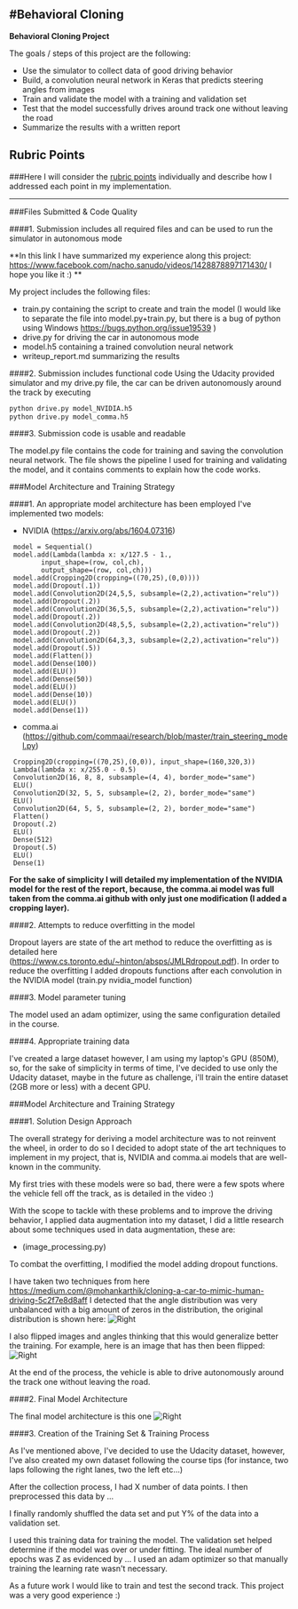 #**Behavioral Cloning** 
---

**Behavioral Cloning Project**

The goals / steps of this project are the following:
* Use the simulator to collect data of good driving behavior
* Build, a convolution neural network in Keras that predicts steering angles from images
* Train and validate the model with a training and validation set
* Test that the model successfully drives around track one without leaving the road
* Summarize the results with a written report


[//]: # (Image References)

[image_distribution]: ./images/figure_distribution.png "Steering distribution"
[imageNVIDIA]: ./images/nvidia_architecture.PNG "NVIDIA architecture" 	
[imageFlipped]: ./images/flip.PNG "Flipped image" 	

## Rubric Points
###Here I will consider the [rubric points](https://review.udacity.com/#!/rubrics/432/view) individually and describe how I addressed each point in my implementation.  

---
###Files Submitted & Code Quality

####1. Submission includes all required files and can be used to run the simulator in autonomous mode

**In this link I have summarized my experience along this project: https://www.facebook.com/nacho.sanudo/videos/1428878897171430/
I hope you like it :) **

My project includes the following files:
* train.py containing the script to create and train the model (I would like to separate the file into model.py+train.py, but there is a bug of python using Windows https://bugs.python.org/issue19539 )
* drive.py for driving the car in autonomous mode
* model.h5 containing a trained convolution neural network 
* writeup_report.md summarizing the results

####2. Submission includes functional code
Using the Udacity provided simulator and my drive.py file, the car can be driven autonomously around the track by executing 
```sh
python drive.py model_NVIDIA.h5
python drive.py model_comma.h5
```

####3. Submission code is usable and readable

The model.py file contains the code for training and saving the convolution neural network. The file shows the pipeline I used for training and validating the model, and it contains comments to explain how the code works.

###Model Architecture and Training Strategy

####1. An appropriate model architecture has been employed
I've implemented two models:

- NVIDIA (https://arxiv.org/abs/1604.07316)
```
 model = Sequential()
 model.add(Lambda(lambda x: x/127.5 - 1.,
        input_shape=(row, col,ch),
        output_shape=(row, col,ch)))
 model.add(Cropping2D(cropping=((70,25),(0,0))))
 model.add(Dropout(.1))
 model.add(Convolution2D(24,5,5, subsample=(2,2),activation="relu"))
 model.add(Dropout(.2))
 model.add(Convolution2D(36,5,5, subsample=(2,2),activation="relu"))
 model.add(Dropout(.2))
 model.add(Convolution2D(48,5,5, subsample=(2,2),activation="relu"))
 model.add(Dropout(.2))
 model.add(Convolution2D(64,3,3, subsample=(2,2),activation="relu"))
 model.add(Dropout(.5))
 model.add(Flatten())
 model.add(Dense(100))
 model.add(ELU())
 model.add(Dense(50))
 model.add(ELU())
 model.add(Dense(10))
 model.add(ELU())
 model.add(Dense(1))
```
- comma.ai (https://github.com/commaai/research/blob/master/train_steering_model.py)
```
 Cropping2D(cropping=((70,25),(0,0)), input_shape=(160,320,3))
 Lambda(lambda x: x/255.0 - 0.5)
 Convolution2D(16, 8, 8, subsample=(4, 4), border_mode="same")
 ELU()
 Convolution2D(32, 5, 5, subsample=(2, 2), border_mode="same")
 ELU()
 Convolution2D(64, 5, 5, subsample=(2, 2), border_mode="same")
 Flatten()
 Dropout(.2)
 ELU()
 Dense(512)
 Dropout(.5)
 ELU()
 Dense(1)
```
**For the sake of simplicity I will detailed my implementation of the NVIDIA model for the rest of the report, because, the comma.ai model was full taken from the comma.ai github with only just one modification (I added a cropping layer).**

####2. Attempts to reduce overfitting in the model

Dropout layers are state of the art method to reduce the overfitting as is detailed here (https://www.cs.toronto.edu/~hinton/absps/JMLRdropout.pdf). In order to reduce the overfitting I added dropouts functions after each convolution in the NVIDIA model (train.py nvidia_model function)

####3. Model parameter tuning

The model used an adam optimizer, using the same configuration detailed in the course.

####4. Appropriate training data

I've created a large dataset however, I am using my laptop's GPU (850M), so, for the sake of simplicity in terms of time, I've decided to use only the Udacity dataset, maybe in the future as challenge, i'll train the entire dataset (2GB more or less) with a decent GPU.

###Model Architecture and Training Strategy

####1. Solution Design Approach

The overall strategy for deriving a model architecture was to not reinvent the wheel, in order to do so I decided to adopt state of the art techniques to implement in my project, that is, NVIDIA and comma.ai models that are well-known in the community. 

My first tries with these models were so bad, there were a few spots where the vehicle fell off the track, as is detailed in the video :)

With the scope to tackle with these problems and to improve the driving behavior, I applied data augmentation into my dataset, I did a little research about some techniques used in data augmentation, these are: 

- (image_processing.py)

To combat the overfitting, I modified the model adding dropout functions.

I have taken two techniques from here https://medium.com/@mohankarthik/cloning-a-car-to-mimic-human-driving-5c2f7e8d8aff
I detected that the angle distribution was very unbalanced with a big amount of zeros in the distribution, the original distribution is shown here: ![Right][image_distribution]

I also flipped images and angles thinking that this would generalize better the training. For example, here is an image that has then been flipped: ![Right][imageFlipped]

At the end of the process, the vehicle is able to drive autonomously around the track one without leaving the road.

####2. Final Model Architecture

The final model architecture is this one ![Right][imageNVIDIA]

####3. Creation of the Training Set & Training Process

As I've mentioned above, I've decided to use the Udacity dataset, however, I've also created my own dataset following the course tips (for instance, two laps following the right lanes, two the left etc...)

After the collection process, I had X number of data points. I then preprocessed this data by ...

I finally randomly shuffled the data set and put Y% of the data into a validation set. 

I used this training data for training the model. The validation set helped determine if the model was over or under fitting. The ideal number of epochs was Z as evidenced by ... I used an adam optimizer so that manually training the learning rate wasn't necessary.

As a future work I would like to train and test the second track. This project was a very good experience :)

